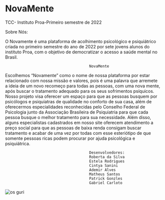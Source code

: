 # NovaMente
TCC- Instituto Proa-Primeiro semestre de 2022

Sobre Nós:

O Novamente é uma plataforma de acolhimento psicológico e psiquiátrico criada no primeiro semestre do ano de 2022 por sete jovens alunos do instituto Proa, com o objetivo de democratizar o acesso a saúde mental no Brasil.




                                          NovaMente
Escolhemos “Novamente” como o nome de nossa plataforma por estar relacionado com nossa missão e valores, pois é uma palavra que arremete a ideia de um novo recomeço para todas as pessoas, com uma nova mente, após buscar o tratamento adequado para os seus sofrimentos psíquicos. Nosso projeto visa oferecer um espaço para que as pessoas busquem por psicólogos e psiquiatras de qualidade no conforto de sua casa, além de oferecermos especialidades reconhecidas pelo Conselho Federal de Psicologia junto da Associação Brasileira de Psiquiatria para que cada pessoa busque o melhor tratamento para sua necessidade. Além disso, alguns especialistas cadastrados em nosso site oferecem atendimento a preço social para que as pessoas de baixa renda consigam buscar tratamento e acabar de uma vez por todas com esse esteriótipo de que somente pessoas ricas podem procurar por ajuda psicológica e psiquiátrica.



                                          Desenvolvedores:
                                          Roberta da Silva
                                          Estela Rodrigues
                                          Cintya Sanini
                                          Ademir Alves
                                          Matheus Santos
                                          Patrick Gonzles
                                          Gabriel Carloto
                                                  
                   
 ![os guri](https://user-images.githubusercontent.com/89100877/177442262-042f78f8-4e70-431e-9e8f-b59909ff5886.png)

